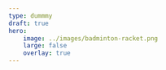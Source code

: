 ```yaml
---
type: dummmy
draft: true
hero:
    image: ../images/badminton-racket.png
    large: false
    overlay: true
---
```

